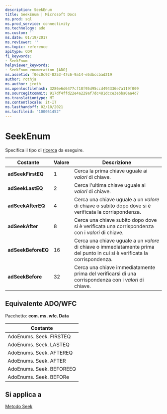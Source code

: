 ```yaml
---
description: SeekEnum
title: SeekEnum | Microsoft Docs
ms.prod: sql
ms.prod_service: connectivity
ms.technology: ado
ms.custom: ''
ms.date: 01/19/2017
ms.reviewer: ''
ms.topic: reference
apitype: COM
f1_keywords:
- SeekEnum
helpviewer_keywords:
- SeekEnum enumeration [ADO]
ms.assetid: f0ec0c92-8253-47c6-9a14-e5dbccbad219
author: rothja
ms.author: jroth
ms.openlocfilehash: 3286e6d6477cf18f95d95ccd494336e7a119f009
ms.sourcegitcommit: 917df4ffd22e4a229af7dc481dcce3ebba0aa4d7
ms.translationtype: MT
ms.contentlocale: it-IT
ms.lasthandoff: 02/10/2021
ms.locfileid: "100051452"
---
```

# <a name="seekenum"></a>SeekEnum
Specifica il tipo di [ricerca](./seek-method.md) da eseguire.  
  
|Costante|Valore|Descrizione|  
|--------------|-----------|-----------------|  
|**adSeekFirstEQ**|1|Cerca la prima chiave uguale ai *valori* di chiave.|  
|**adSeekLastEQ**|2|Cerca l'ultima chiave uguale ai *valori* di chiave.|  
|**adSeekAfterEQ**|4|Cerca una chiave uguale a un *valore* di chiave o subito dopo dove si è verificata la corrispondenza.|  
|**adSeekAfter**|8|Cerca una chiave subito dopo dove si è verificata una corrispondenza con i *valori* di chiave.|  
|**adSeekBeforeEQ**|16|Cerca una chiave uguale a un *valore* di chiave o immediatamente prima del punto in cui si è verificata la corrispondenza.|  
|**adSeekBefore**|32|Cerca una chiave immediatamente prima del verificarsi di una corrispondenza con i *valori* di chiave.|  
  
## <a name="adowfc-equivalent"></a>Equivalente ADO/WFC  
 Pacchetto: **com. ms. wfc. Data**  
  
|Costante|  
|--------------|  
|AdoEnums. Seek. FIRSTEQ|  
|AdoEnums. Seek. LASTEQ|  
|AdoEnums. Seek. AFTEREQ|  
|AdoEnums. Seek. AFTER|  
|AdoEnums. Seek. BEFOREEQ|  
|AdoEnums. Seek. BEFORe|  
  
## <a name="applies-to"></a>Si applica a  
 [Metodo Seek](./seek-method.md)